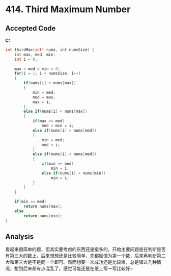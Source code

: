 # 414. Third Maximum Number

## Accepted Code

**C:**

```c
int thirdMax(int* nums, int numsSize) {
    int max, med, min;
    int i = 0;
    
    max = med = min = 0;
    for(i = 1; i < numsSize; i++)
    {
        if(nums[i] > nums[max])
        {
            min = med;
            med = max;
            max = i;
        }
        else if(nums[i] < nums[max])
        {
            if(max == med)
                med = min = i;
            else if(nums[i] > nums[med])
            {
                min = med;
                med = i;
            }
            else if(nums[i] < nums[med])
            {
                if(min == med)
                    min = i;
                else if(nums[i] > nums[min])
                    min = i;
            }
        }
    }
    
    if(min == med)
        return nums[max];
    else
        return nums[min];
}
```

## Analysis

看起来很简单的题，但其实要考虑的东西还是挺多的，开始主要问题是在判断是否有第三大的数上，后来想想还是比较简单，先都赋值为第一个数，后来再判断第二大和第三大是不是同一个即可。然而想要一次成功还是比较难，总是错过几种情况，想到后来都有点混乱了，感觉可能还是在纸上写一写比较好~